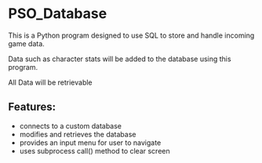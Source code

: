 # PSO_Database
This is a Python program designed to use SQL to store and handle incoming game data. 

Data such as character stats will be added to the database using this program.

All Data will be retrievable

## Features:
- connects to a custom database 
- modifies and retrieves the database
- provides an input menu for user to navigate
- uses subprocess call() method to clear screen

